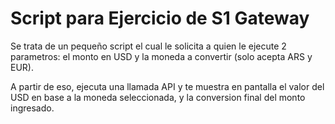 # Script para Ejercicio de S1 Gateway

Se trata de un pequeño script el cual le solicita a quien le ejecute 2 parametros: el monto en USD y la moneda a convertir (solo acepta ARS y EUR).

A partir de eso, ejecuta una llamada API y te muestra en pantalla el valor del USD en base a la moneda seleccionada, y la conversion final del monto ingresado.
